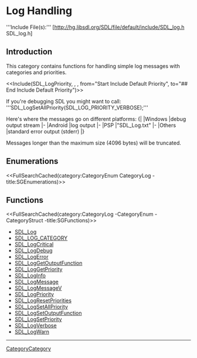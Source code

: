 # Log Handling

'''Include File(s):'''  [http://hg.libsdl.org/SDL/file/default/include/SDL_log.h SDL_log.h]


## Introduction

This category contains functions for handling simple log messages with categories and priorities.

<<Include(SDL_LogPriority, , , from="Start Include Default Priority", to="## End Include Default Priority")>>

If you're debugging SDL you might want to call:
 '''SDL_LogSetAllPriority(SDL_LOG_PRIORITY_VERBOSE);'''

Here's where the messages go on different platforms:
{|
|Windows
|debug output stream
|-
|Android
|log output
|-
|PSP
|"SDL_Log.txt"
|-
|Others
|standard error output (stderr)
|}

Messages longer than the maximum size (4096 bytes) will be truncated.


## Enumerations
<<FullSearchCached(category:CategoryEnum CategoryLog -title:SGEnumerations)>>

<!-- #Remove this line and the ## below to use this markup if it becomes relevant to this category -->
<!-- #== Structures == -->
<!-- #<<FullSearchCached(category:CategoryStruct CategoryLog -title:SGStructures)>> -->

## Functions
<<FullSearchCached(category:CategoryLog -CategoryEnum -CategoryStruct -title:SGFunctions)>>

<!-- BEGIN CATEGORY LIST -->
- [SDL_Log](SDL_Log)
- [SDL_LOG_CATEGORY](SDL_LOG_CATEGORY)
- [SDL_LogCritical](SDL_LogCritical)
- [SDL_LogDebug](SDL_LogDebug)
- [SDL_LogError](SDL_LogError)
- [SDL_LogGetOutputFunction](SDL_LogGetOutputFunction)
- [SDL_LogGetPriority](SDL_LogGetPriority)
- [SDL_LogInfo](SDL_LogInfo)
- [SDL_LogMessage](SDL_LogMessage)
- [SDL_LogMessageV](SDL_LogMessageV)
- [SDL_LogPriority](SDL_LogPriority)
- [SDL_LogResetPriorities](SDL_LogResetPriorities)
- [SDL_LogSetAllPriority](SDL_LogSetAllPriority)
- [SDL_LogSetOutputFunction](SDL_LogSetOutputFunction)
- [SDL_LogSetPriority](SDL_LogSetPriority)
- [SDL_LogVerbose](SDL_LogVerbose)
- [SDL_LogWarn](SDL_LogWarn)
<!-- END CATEGORY LIST -->
----
[CategoryCategory](CategoryCategory)

